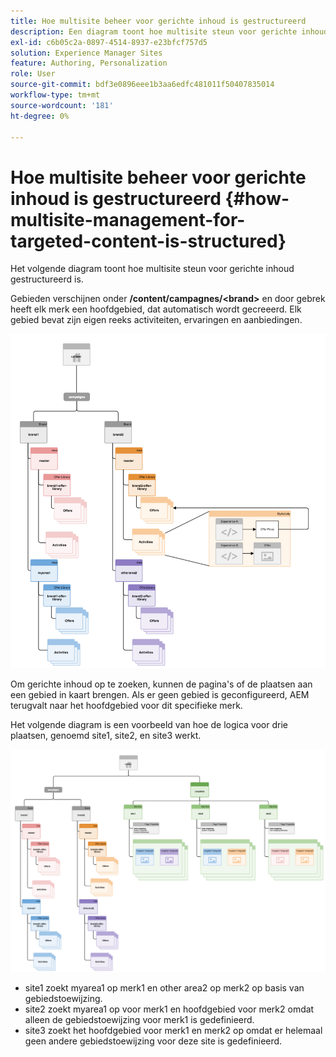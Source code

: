 ```yaml
---
title: Hoe multisite beheer voor gerichte inhoud is gestructureerd
description: Een diagram toont hoe multisite steun voor gerichte inhoud gestructureerd is
exl-id: c6b05c2a-0897-4514-8937-e23bfcf757d5
solution: Experience Manager Sites
feature: Authoring, Personalization
role: User
source-git-commit: bdf3e0896eee1b3aa6edfc481011f50407835014
workflow-type: tm+mt
source-wordcount: '181'
ht-degree: 0%

---
```


# Hoe multisite beheer voor gerichte inhoud is gestructureerd {#how-multisite-management-for-targeted-content-is-structured}

Het volgende diagram toont hoe multisite steun voor gerichte inhoud gestructureerd is.

Gebieden verschijnen onder **/content/campagnes/&lt;brand>** en door gebrek heeft elk merk een hoofdgebied, dat automatisch wordt gecreeerd. Elk gebied bevat zijn eigen reeks activiteiten, ervaringen en aanbiedingen.

![ Multisite structuur ](/help/sites-cloud/authoring/assets/multisite-structure.png)

Om gerichte inhoud op te zoeken, kunnen de pagina&#39;s of de plaatsen aan een gebied in kaart brengen. Als er geen gebied is geconfigureerd, AEM terugvalt naar het hoofdgebied voor dit specifieke merk.

Het volgende diagram is een voorbeeld van hoe de logica voor drie plaatsen, genoemd site1, site2, en site3 werkt.

![ Multisite structuur over plaatsen ](/help/sites-cloud/authoring/assets/multisite-structure-2.png)

* site1 zoekt myarea1 op merk1 en other area2 op merk2 op basis van gebiedstoewijzing.
* site2 zoekt myarea1 op voor merk1 en hoofdgebied voor merk2 omdat alleen de gebiedstoewijzing voor merk1 is gedefinieerd.
* site3 zoekt het hoofdgebied voor merk1 en merk2 op omdat er helemaal geen andere gebiedstoewijzing voor deze site is gedefinieerd.
